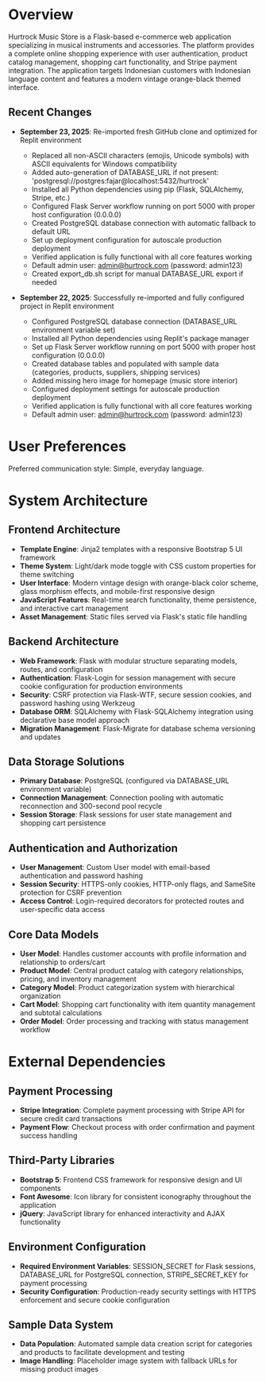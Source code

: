 # Overview

Hurtrock Music Store is a Flask-based e-commerce web application specializing in musical instruments and accessories. The platform provides a complete online shopping experience with user authentication, product catalog management, shopping cart functionality, and Stripe payment integration. The application targets Indonesian customers with Indonesian language content and features a modern vintage orange-black themed interface.

## Recent Changes

- **September 23, 2025**: Re-imported fresh GitHub clone and optimized for Replit environment
  - Replaced all non-ASCII characters (emojis, Unicode symbols) with ASCII equivalents for Windows compatibility
  - Added auto-generation of DATABASE_URL if not present: 'postgresql://postgres:fajar@localhost:5432/hurtrock'
  - Installed all Python dependencies using pip (Flask, SQLAlchemy, Stripe, etc.)
  - Configured Flask Server workflow running on port 5000 with proper host configuration (0.0.0.0)
  - Created PostgreSQL database connection with automatic fallback to default URL
  - Set up deployment configuration for autoscale production deployment
  - Verified application is fully functional with all core features working
  - Default admin user: admin@hurtrock.com (password: admin123)
  - Created export_db.sh script for manual DATABASE_URL export if needed

- **September 22, 2025**: Successfully re-imported and fully configured project in Replit environment
  - Configured PostgreSQL database connection (DATABASE_URL environment variable set)
  - Installed all Python dependencies using Replit's package manager
  - Set up Flask Server workflow running on port 5000 with proper host configuration (0.0.0.0)  
  - Created database tables and populated with sample data (categories, products, suppliers, shipping services)
  - Added missing hero image for homepage (music store interior)
  - Configured deployment settings for autoscale production deployment  
  - Verified application is fully functional with all core features working
  - Default admin user: admin@hurtrock.com (password: admin123)

# User Preferences

Preferred communication style: Simple, everyday language.

# System Architecture

## Frontend Architecture
- **Template Engine**: Jinja2 templates with a responsive Bootstrap 5 UI framework
- **Theme System**: Light/dark mode toggle with CSS custom properties for theme switching
- **User Interface**: Modern vintage design with orange-black color scheme, glass morphism effects, and mobile-first responsive design
- **JavaScript Features**: Real-time search functionality, theme persistence, and interactive cart management
- **Asset Management**: Static files served via Flask's static file handling

## Backend Architecture
- **Web Framework**: Flask with modular structure separating models, routes, and configuration
- **Authentication**: Flask-Login for session management with secure cookie configuration for production environments
- **Security**: CSRF protection via Flask-WTF, secure session cookies, and password hashing using Werkzeug
- **Database ORM**: SQLAlchemy with Flask-SQLAlchemy integration using declarative base model approach
- **Migration Management**: Flask-Migrate for database schema versioning and updates

## Data Storage Solutions
- **Primary Database**: PostgreSQL (configured via DATABASE_URL environment variable)
- **Connection Management**: Connection pooling with automatic reconnection and 300-second pool recycle
- **Session Storage**: Flask sessions for user state management and shopping cart persistence

## Authentication and Authorization
- **User Management**: Custom User model with email-based authentication and password hashing
- **Session Security**: HTTPS-only cookies, HTTP-only flags, and SameSite protection for CSRF prevention
- **Access Control**: Login-required decorators for protected routes and user-specific data access

## Core Data Models
- **User Model**: Handles customer accounts with profile information and relationship to orders/cart
- **Product Model**: Central product catalog with category relationships, pricing, and inventory management
- **Category Model**: Product categorization system with hierarchical organization
- **Cart Model**: Shopping cart functionality with item quantity management and subtotal calculations
- **Order Model**: Order processing and tracking with status management workflow

# External Dependencies

## Payment Processing
- **Stripe Integration**: Complete payment processing with Stripe API for secure credit card transactions
- **Payment Flow**: Checkout process with order confirmation and payment success handling

## Third-Party Libraries
- **Bootstrap 5**: Frontend CSS framework for responsive design and UI components
- **Font Awesome**: Icon library for consistent iconography throughout the application
- **jQuery**: JavaScript library for enhanced interactivity and AJAX functionality

## Environment Configuration
- **Required Environment Variables**: SESSION_SECRET for Flask sessions, DATABASE_URL for PostgreSQL connection, STRIPE_SECRET_KEY for payment processing
- **Security Configuration**: Production-ready security settings with HTTPS enforcement and secure cookie configuration

## Sample Data System
- **Data Population**: Automated sample data creation script for categories and products to facilitate development and testing
- **Image Handling**: Placeholder image system with fallback URLs for missing product images